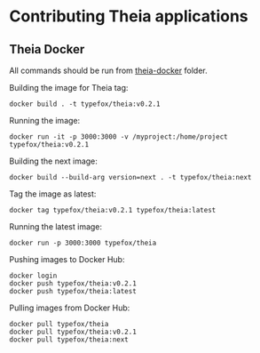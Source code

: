 # Contributing Theia applications

## Theia Docker

All commands should be run from [theia-docker](theia-docker) folder.

Building the image for Theia tag:

    docker build . -t typefox/theia:v0.2.1

Running the image:

    docker run -it -p 3000:3000 -v /myproject:/home/project typefox/theia:v0.2.1

Building the next image:

    docker build --build-arg version=next . -t typefox/theia:next

Tag the image as latest:

    docker tag typefox/theia:v0.2.1 typefox/theia:latest

Running the latest image:

    docker run -p 3000:3000 typefox/theia

Pushing images to Docker Hub:

    docker login
    docker push typefox/theia:v0.2.1
    docker push typefox/theia:latest

Pulling images from Docker Hub:

    docker pull typefox/theia
    docker pull typefox/theia:v0.2.1
    docker pull typefox/theia:next
    